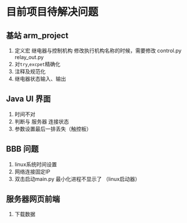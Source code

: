 # 目前项目待解决问题

## 基站 arm_project
1. 定义宏 继电器与控制机构 修改执行机构名称的时候，需要修改 control.py relay_out.py
2. 对`try`,`excpet`精确化
3. 注释及规范化
4. 继电器状态输入、输出

## Java UI 界面
1. 时间不对
2. 判断与 服务器 连接状态
3. 参数设置最后一排丢失（触控板）

## BBB 问题
1. linux系统时间设置 
2. 网络连接固定IP
3. 双击启动main.py 最小化进程不显示了 （linux启动器）

## 服务器网页前端
1. 下载数据
